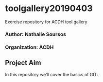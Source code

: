 # toolgallery20190403
Exercise repository for ACDH tool gallery

### Author: Nathalie Soursos
### Organization: ACDH

## Project Aim
In this repository we'll cover the basics of GIT.
